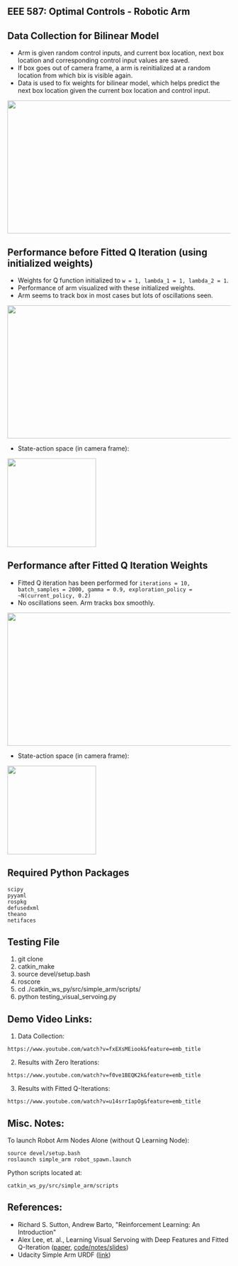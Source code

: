 EEE 587: Optimal Controls - Robotic Arm
---

Data Collection for Bilinear Model
---

* Arm is given random control inputs, and current box location, next box location and corresponding control input values are saved.
* If box goes out of camera frame, a arm is reinitialized at a random location from which bix is visible again.
* Data is used to fix weights for bilinear model, which helps predict the next box location given the current box location and control input. 

<img src="./gifs/1__Generating training data_crop.gif" height="300" width="542" />


Performance before Fitted Q Iteration (using initialized weights)
---

* Weights for Q function initialized to ```w = 1, lambda_1 = 1, lambda_2 = 1```.
* Performance of arm visualized with these initialized weights.
* Arm seems to track box in most cases but lots of oscillations seen.

<img src="./gifs/2__Testing Visual servoing_crop.gif" height="300" width="542" />

* State-action space (in camera frame): 

<img src="./images/state_action__before_fqi.png" height="200" width="200" />

Performance after Fitted Q Iteration Weights
---

* Fitted Q iteration has been performed for ```iterations = 10, batch_samples = 2000, gamma = 0.9, exploration_policy = ~N(current_policy, 0.2)```
* No oscillations seen. Arm tracks box smoothly.

<img src="./gifs/3__Final video with weights_crop.gif" height="300" width="542" />

* State-action space (in camera frame): 

<img src="./images/state_action__after_fqi.png" height="200" width="200" />



Required Python Packages
---

```
scipy
pyyaml
rospkg
defusedxml
theano
netifaces
```


Testing File
---

1. git clone
2. catkin_make
3. source devel/setup.bash
4. roscore
5. cd ./catkin_ws_py/src/simple_arm/scripts/
6. python testing_visual_servoing.py


Demo Video Links:
---

1. Data Collection: 

```https://www.youtube.com/watch?v=fxEXsMEiook&feature=emb_title```

2. Results with Zero Iterations:

```https://www.youtube.com/watch?v=f0ve1BEQK2k&feature=emb_title```

3. Results with Fitted Q-Iterations:

```https://www.youtube.com/watch?v=u14srrIapOg&feature=emb_title```


Misc. Notes:
---

To launch Robot Arm Nodes Alone (without Q Learning Node):

```
source devel/setup.bash
roslaunch simple_arm robot_spawn.launch
```

Python scripts located at:

```
catkin_ws_py/src/simple_arm/scripts
```



References:
---
* Richard S. Sutton, Andrew Barto, "Reinforcement Learning: An Introduction"
* Alex Lee, et. al., Learning Visual Servoing with Deep Features and Fitted Q-Iteration ([paper](https://arxiv.org/abs/1703.11000), [code/notes/slides](https://rll.berkeley.edu/visual_servoing/))
* Udacity Simple Arm URDF ([link](https://github.com/udacity/simple_arm))

